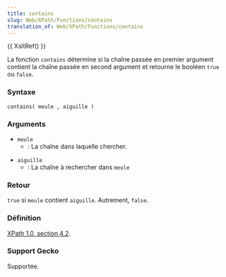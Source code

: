 ```yaml
---
title: contains
slug: Web/XPath/Functions/contains
translation_of: Web/XPath/Functions/contains
---
```


{{ XsltRef() }}

La fonction `contains` détermine si la chaîne passée en premier argument contient la chaîne passée en second argument et retourne le booléen `true` ou `false`.

### Syntaxe

```
contains( meule , aiguille )
```

### Arguments

- `meule`
  - : La chaîne dans laquelle chercher.

<!---->

- `aiguille`
  - : La chaîne à rechercher dans `meule`

### Retour

`true` si `meule` contient `aiguille`. Autrement, `false`.

### Définition

[XPath 1.0, section 4.2](http://www.w3.org/TR/xpath#function-contains).

### Support Gecko

Supportée.
